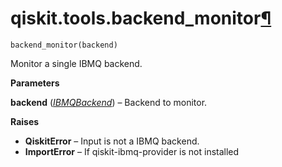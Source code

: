 <span id="qiskit-tools-backend-monitor" />

# qiskit.tools.backend\_monitor[¶](#qiskit-tools-backend-monitor "Permalink to this headline")

<span id="undefined" />

`backend_monitor(backend)`

Monitor a single IBMQ backend.

**Parameters**

**backend** ([*IBMQBackend*](qiskit.providers.ibmq.IBMQBackend#qiskit.providers.ibmq.IBMQBackend "qiskit.providers.ibmq.IBMQBackend")) – Backend to monitor.

**Raises**

*   **QiskitError** – Input is not a IBMQ backend.
*   **ImportError** – If qiskit-ibmq-provider is not installed
